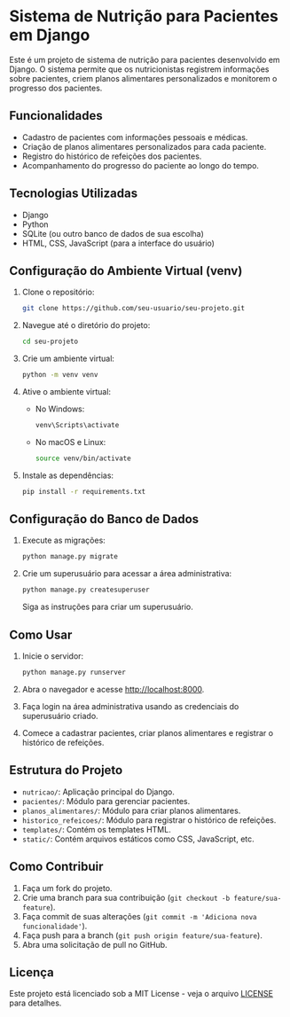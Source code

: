 # Sistema de Nutrição para Pacientes em Django

Este é um projeto de sistema de nutrição para pacientes desenvolvido em Django. O sistema permite que os nutricionistas registrem informações sobre pacientes, criem planos alimentares personalizados e monitorem o progresso dos pacientes.

## Funcionalidades

- Cadastro de pacientes com informações pessoais e médicas.
- Criação de planos alimentares personalizados para cada paciente.
- Registro do histórico de refeições dos pacientes.
- Acompanhamento do progresso do paciente ao longo do tempo.

## Tecnologias Utilizadas

- Django
- Python
- SQLite (ou outro banco de dados de sua escolha)
- HTML, CSS, JavaScript (para a interface do usuário)

## Configuração do Ambiente Virtual (venv)

1. Clone o repositório:

   ```bash
   git clone https://github.com/seu-usuario/seu-projeto.git
   ```

2. Navegue até o diretório do projeto:

   ```bash
   cd seu-projeto
   ```

3. Crie um ambiente virtual:

   ```bash
   python -m venv venv
   ```

4. Ative o ambiente virtual:

   - No Windows:

     ```bash
     venv\Scripts\activate
     ```

   - No macOS e Linux:

     ```bash
     source venv/bin/activate
     ```

5. Instale as dependências:

   ```bash
   pip install -r requirements.txt
   ```

## Configuração do Banco de Dados

1. Execute as migrações:

   ```bash
   python manage.py migrate
   ```

2. Crie um superusuário para acessar a área administrativa:

   ```bash
   python manage.py createsuperuser
   ```

   Siga as instruções para criar um superusuário.

## Como Usar

1. Inicie o servidor:

   ```bash
   python manage.py runserver
   ```

2. Abra o navegador e acesse [http://localhost:8000](http://localhost:8000).

3. Faça login na área administrativa usando as credenciais do superusuário criado.

4. Comece a cadastrar pacientes, criar planos alimentares e registrar o histórico de refeições.

## Estrutura do Projeto

- `nutricao/`: Aplicação principal do Django.
- `pacientes/`: Módulo para gerenciar pacientes.
- `planos_alimentares/`: Módulo para criar planos alimentares.
- `historico_refeicoes/`: Módulo para registrar o histórico de refeições.
- `templates/`: Contém os templates HTML.
- `static/`: Contém arquivos estáticos como CSS, JavaScript, etc.

## Como Contribuir

1. Faça um fork do projeto.
2. Crie uma branch para sua contribuição (`git checkout -b feature/sua-feature`).
3. Faça commit de suas alterações (`git commit -m 'Adiciona nova funcionalidade'`).
4. Faça push para a branch (`git push origin feature/sua-feature`).
5. Abra uma solicitação de pull no GitHub.

## Licença

Este projeto está licenciado sob a MIT License - veja o arquivo [LICENSE](LICENSE) para detalhes.
